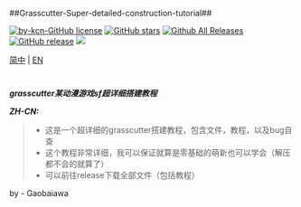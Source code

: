 ##Grasscutter-Super-detailed-construction-tutorial##

[![by-kcn-GitHub license](https://img.shields.io/github/license/Gaobaiawa/Grasscutter-Super-detailed-construction-tutorial)](https://github.com/Gaobaiawa/Grasscutter-Super-detailed-construction-tutorial/blob/main/LICENSE) 
 [![GitHub stars](https://img.shields.io/github/stars/Gaobaiawa/Grasscutter-Super-detailed-construction-tutorial)](https://github.com/Gaobaiawa/Grasscutter-Super-detailed-construction-tutorial/stargazers) 
 [![Github All Releases](https://img.shields.io/github/downloads/Gaobaiawa/Grasscutter-Super-detailed-construction-tutorial/total.svg)](https://github.com/Gaobaiawa/Grasscutter-Super-detailed-construction-tutorial/releases) 
 [![GitHub release](https://img.shields.io/github/v/release/Gaobaiawa/Grasscutter-Super-detailed-construction-tutorial)](https://github.com/Gaobaiawa/Grasscutter-Super-detailed-construction-tutorial/releases/latest)
    <a href="https://github.com/Gaobaiawa/Grasscutter-Super-detailed-construction-tutorial/network/members"><img src="https://img.shields.io/github/forks/Gaobaiawa/Grasscutter-Super-detailed-construction-tutorial.svg?color=blue&logo=github"></a>

[简中](README.md) | [EN](README_en-US..md)
# 
**_grasscutter某动漫游戏sf超详细搭建教程_**

**_ZH-CN:_**
> - 这是一个超详细的grasscutter搭建教程，包含文件，教程，以及bug自查
> - 这个教程非常详细，我可以保证就算是零基础的萌新也可以学会（解压都不会的就算了）
> - 可以前往release下载全部文件（包括教程）

by - Gaobaiawa
